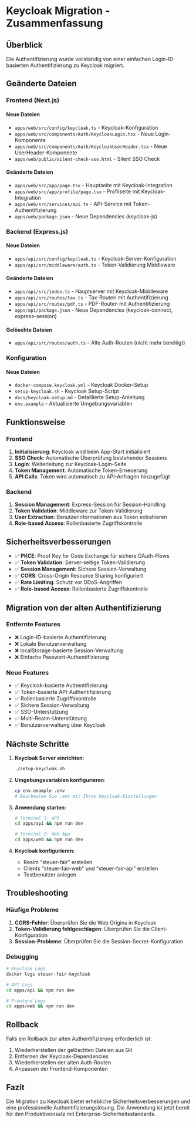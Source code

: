 # Keycloak Migration - Zusammenfassung

## Überblick

Die Authentifizierung wurde vollständig von einer einfachen Login-ID-basierten Authentifizierung zu Keycloak migriert.

## Geänderte Dateien

### Frontend (Next.js)

#### Neue Dateien
- `apps/web/src/config/keycloak.ts` - Keycloak-Konfiguration
- `apps/web/src/components/Auth/KeycloakLogin.tsx` - Neue Login-Komponente
- `apps/web/src/components/Auth/KeycloakUserHeader.tsx` - Neue UserHeader-Komponente
- `apps/web/public/silent-check-sso.html` - Silent SSO Check

#### Geänderte Dateien
- `apps/web/src/app/page.tsx` - Hauptseite mit Keycloak-Integration
- `apps/web/src/app/profile/page.tsx` - Profilseite mit Keycloak-Integration
- `apps/web/src/services/api.ts` - API-Service mit Token-Authentifizierung
- `apps/web/package.json` - Neue Dependencies (keycloak-js)

### Backend (Express.js)

#### Neue Dateien
- `apps/api/src/config/keycloak.ts` - Keycloak-Server-Konfiguration
- `apps/api/src/middleware/auth.ts` - Token-Validierung Middleware

#### Geänderte Dateien
- `apps/api/src/index.ts` - Hauptserver mit Keycloak-Middleware
- `apps/api/src/routes/tax.ts` - Tax-Routen mit Authentifizierung
- `apps/api/src/routes/pdf.ts` - PDF-Routen mit Authentifizierung
- `apps/api/package.json` - Neue Dependencies (keycloak-connect, express-session)

#### Gelöschte Dateien
- `apps/api/src/routes/auth.ts` - Alte Auth-Routen (nicht mehr benötigt)

### Konfiguration

#### Neue Dateien
- `docker-compose.keycloak.yml` - Keycloak Docker-Setup
- `setup-keycloak.sh` - Keycloak Setup-Script
- `docs/keycloak-setup.md` - Detaillierte Setup-Anleitung
- `env.example` - Aktualisierte Umgebungsvariablen

## Funktionsweise

### Frontend
1. **Initialisierung**: Keycloak wird beim App-Start initialisiert
2. **SSO Check**: Automatische Überprüfung bestehender Sessions
3. **Login**: Weiterleitung zur Keycloak-Login-Seite
4. **Token Management**: Automatische Token-Erneuerung
5. **API Calls**: Token wird automatisch zu API-Anfragen hinzugefügt

### Backend
1. **Session Management**: Express-Session für Session-Handling
2. **Token Validation**: Middleware zur Token-Validierung
3. **User Extraction**: Benutzerinformationen aus Token extrahieren
4. **Role-based Access**: Rollenbasierte Zugriffskontrolle

## Sicherheitsverbesserungen

- ✅ **PKCE**: Proof Key for Code Exchange für sichere OAuth-Flows
- ✅ **Token Validation**: Server-seitige Token-Validierung
- ✅ **Session Management**: Sichere Session-Verwaltung
- ✅ **CORS**: Cross-Origin Resource Sharing konfiguriert
- ✅ **Rate Limiting**: Schutz vor DDoS-Angriffen
- ✅ **Role-based Access**: Rollenbasierte Zugriffskontrolle

## Migration von der alten Authentifizierung

### Entfernte Features
- ❌ Login-ID-basierte Authentifizierung
- ❌ Lokale Benutzerverwaltung
- ❌ localStorage-basierte Session-Verwaltung
- ❌ Einfache Passwort-Authentifizierung

### Neue Features
- ✅ Keycloak-basierte Authentifizierung
- ✅ Token-basierte API-Authentifizierung
- ✅ Rollenbasierte Zugriffskontrolle
- ✅ Sichere Session-Verwaltung
- ✅ SSO-Unterstützung
- ✅ Multi-Realm-Unterstützung
- ✅ Benutzerverwaltung über Keycloak

## Nächste Schritte

1. **Keycloak Server einrichten**:
   ```bash
   ./setup-keycloak.sh
   ```

2. **Umgebungsvariablen konfigurieren**:
   ```bash
   cp env.example .env
   # Bearbeiten Sie .env mit Ihren Keycloak-Einstellungen
   ```

3. **Anwendung starten**:
   ```bash
   # Terminal 1: API
   cd apps/api && npm run dev
   
   # Terminal 2: Web App
   cd apps/web && npm run dev
   ```

4. **Keycloak konfigurieren**:
   - Realm "steuer-fair" erstellen
   - Clients "steuer-fair-web" und "steuer-fair-api" erstellen
   - Testbenutzer anlegen

## Troubleshooting

### Häufige Probleme
1. **CORS-Fehler**: Überprüfen Sie die Web Origins in Keycloak
2. **Token-Validierung fehlgeschlagen**: Überprüfen Sie die Client-Konfiguration
3. **Session-Probleme**: Überprüfen Sie die Session-Secret-Konfiguration

### Debugging
```bash
# Keycloak Logs
docker logs steuer-fair-keycloak

# API Logs
cd apps/api && npm run dev

# Frontend Logs
cd apps/web && npm run dev
```

## Rollback

Falls ein Rollback zur alten Authentifizierung erforderlich ist:

1. Wiederherstellen der gelöschten Dateien aus Git
2. Entfernen der Keycloak-Dependencies
3. Wiederherstellen der alten Auth-Routen
4. Anpassen der Frontend-Komponenten

## Fazit

Die Migration zu Keycloak bietet erhebliche Sicherheitsverbesserungen und eine professionelle Authentifizierungslösung. Die Anwendung ist jetzt bereit für den Produktiveinsatz mit Enterprise-Sicherheitsstandards.
